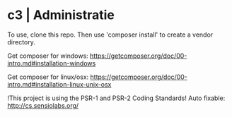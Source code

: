 # c3 | Administratie

To use, clone this repo.
Then use 'composer install' to create a vendor directory.

Get composer for windows:
https://getcomposer.org/doc/00-intro.md#installation-windows

Get composer for linux/osx:
https://getcomposer.org/doc/00-intro.md#installation-linux-unix-osx

!This project is using the PSR-1 and PSR-2 Coding Standards!
Auto fixable: http://cs.sensiolabs.org/
